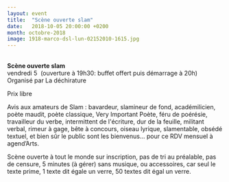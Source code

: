 ```yaml
---
layout: event
title:  "Scène ouverte slam"
date:   2018-10-05 20:00:00 +0200
month: octobre-2018
image: 1918-marco-dsl-lun-02152010-1615.jpg
---
```



<b><br /> Scène ouverte slam</b><br /> vendredi 5  (ouverture à 19h30: buffet offert puis démarrage à 20h) 
Organisé par La déchirature

Prix libre

Avis aux amateurs de Slam : bavardeur, slamineur de fond, académilicien, poète maudit, poète classique, Very Important Poète, féru de poérésie, travailleur du verbe, intermittent de l'écriture, dur de la feuille, militant verbal, rimeur à gage, bête à concours, oiseau lyrique, slamentable, obsédé textuel, et bien sûr le public sont les bienvenus… pour ce RDV mensuel à agend’Arts.

Scène ouverte à tout le monde sur inscription, pas de tri au préalable, pas de censure, 5 minutes (à gérer) sans musique, ou accessoires, car seul le texte prime, 1 texte dit égale un verre, 50 textes dit égal un verre.
